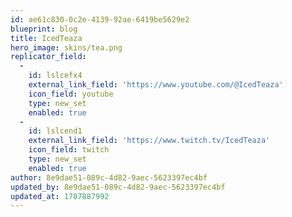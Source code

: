 ```yaml
---
id: ae61c830-0c2e-4139-92ae-6419be5629e2
blueprint: blog
title: IcedTeaza
hero_image: skins/tea.png
replicator_field:
  -
    id: lslcefx4
    external_link_field: 'https://www.youtube.com/@IcedTeaza'
    icon_field: youtube
    type: new_set
    enabled: true
  -
    id: lslcend1
    external_link_field: 'https://www.twitch.tv/IcedTeaza'
    icon_field: twitch
    type: new_set
    enabled: true
author: 8e9dae51-089c-4d82-9aec-5623397ec4bf
updated_by: 8e9dae51-089c-4d82-9aec-5623397ec4bf
updated_at: 1707887992
---
```

